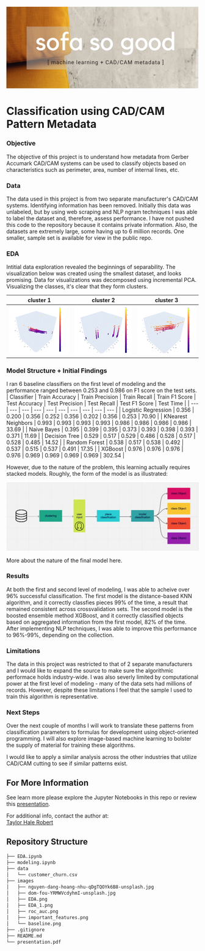 ![title_image](./images/ssg.png)

# Classification using CAD/CAM Pattern Metadata

### Objective
The objective of this project is to understand how metadata from Gerber Accumark CAD/CAM systems can be used to classify objects based on characteristics such as perimeter, area, number of internal lines, etc. 

### Data
The data used in this project is from two separate manufacturer's CAD/CAM systems. Identifying information has been removed. Initially this data was unlabeled, but by using web scraping and NLP ngram techniques I was able to label the dataset and, therefore, assess performance. I have not pushed this code to the repository because it contains private information. Also, the datasets are extremely large, some having up to 6 million records. One smaller, sample set is available for view in the public repo.

### EDA

Intitial data exploration revealed the beginnings of separability. The visualization below was created using the smallest dataset, and looks promising. Data for visualizations was decomposed using incremental PCA. Visualizing the classes, it's clear that they form clusters.

| cluster 1 | cluster 2 | cluster 3 |
| ------------- | ------------- | ------------- |
| ![all labels](./images/cu.png)   | ![welt](./images/welt.png)   | ![deck](./images/deck.png)   |


### Model Structure + Initial Findings
I ran 6 baseline classifiers on the first level of modeling and the performance ranged between 0.253 and 0.986 on F1 score on the test sets.
| Classifier | Train Accuracy | Train Precision | Train Recall | Train F1 Score | Test Accuracy | Test Precision | Test Recall | Test F1 Score | Test Time |
| --- | --- | --- | --- | --- | --- | --- | --- | --- | --- |
| Logistic Regression | 0.356 | 0.200 | 0.356 | 0.252 | 0.356 | 0.202 | 0.356 | 0.253 | 70.90 |
| KNearest Neighbors | 0.993 | 0.993 | 0.993 | 0.993 | 0.986 | 0.986 | 0.986 | 0.986 | 33.69 |
| Naive Bayes | 0.395 | 0.399 | 0.395 | 0.373 | 0.393 | 0.398 | 0.393 | 0.371 | 11.69 |
| Decision Tree | 0.529 | 0.517 | 0.529 | 0.486 | 0.528 | 0.517 | 0.528 | 0.485 | 14.52 |
| Random Forest | 0.538 | 0.517 | 0.538 | 0.492 | 0.537 | 0.515 | 0.537 | 0.491 | 17.35 |
| XGBoost | 0.976 | 0.976 | 0.976 | 0.976 | 0.969 | 0.969 | 0.969 | 0.969 | 302.54 |

However, due to the nature of the problem, this learning actually requires stacked models. Roughly, the form of the model is as illustrated:

![model structure](./images/structure.png)

More about the nature of the final model here.

### Results
At both the first and second level of modeling, I was able to acheive over 96% successful classification. The first model is the distance-based KNN algorithm, and it correctly classfies pieces 99% of the time, a result that remained consistent across crossvalidation sets. The second model is the boosted ensemble method XGBoost, and it correctly classified objects based on aggregated information from the first model, 82% of the time. After implementing NLP techniques, I was able to improve this performance to 96%-99%, depending on the collection.

### Limitations
The data in this project was restricted to that of 2 separate manufacturers and I would like to expand the source to make sure the algorithmic performace holds industry-wide. I was also severly limited by computational power at the first level of modeling - many of the data sets had millions of records. However, despite these limitations I feel that the sample I used to train this algorithm is representative.

### Next Steps
Over the next couple of months I will work to translate these patterns from classification parameters to formulas for development using object-oriented programming. I will also explore image-based machine learning to bolster the supply of material for training these algorithms.

I would like to apply a similar analysis across the other industries that utilize CAD/CAM cutting to see if similar patterns exist. 


## For More Information

See learn more please explore the Jupyter Notebooks in this repo or review this [presentation](./presentation.pdf).

For additional info, contact the author at:<br>
[Taylor Hale Robert](mailto:taylorhale11@gmail.com)


## Repository Structure

```
├── EDA.ipynb
├── modeling.ipynb
├── data
│   └── customer_churn.csv
├── images
│   ├── nguyen-dang-hoang-nhu-qDgTQOYk6B8-unsplash.jpg
│   ├── dom-fou-YRMWVcdyhmI-unsplash.jpg
│   ├── EDA.png
│   ├── EDA_1.png
│   ├── roc_auc.png
│   ├── important_features.png
│   └── baseline.png
├── .gitignore
├── README.md
└── presentation.pdf
 
